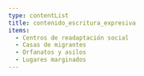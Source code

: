 ```yaml
---
type: contentList
title: contenido_escritura_expresiva
items:
  - Centros de readaptación social
  - Casas de migrantes
  - Orfanatos y asilos
  - Lugares marginados
---
```


